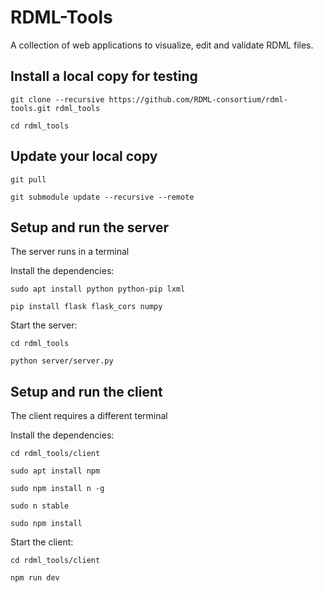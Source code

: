 # RDML-Tools
A collection of web applications to visualize, edit and validate RDML files.

Install a local copy for testing
--------------------------------

`git clone --recursive https://github.com/RDML-consortium/rdml-tools.git rdml_tools`

`cd rdml_tools`

Update your local copy
----------------------

`git pull`

`git submodule update --recursive --remote`

Setup and run the server
------------------------

The server runs in a terminal

Install the dependencies:

`sudo apt install python python-pip lxml`

`pip install flask flask_cors numpy`

Start the server:

`cd rdml_tools`

`python server/server.py`

Setup and run the client
------------------------

The client requires a different terminal

Install the dependencies:

`cd rdml_tools/client`

`sudo apt install npm`

`sudo npm install n -g`

`sudo n stable`

`sudo npm install`

Start the client:

`cd rdml_tools/client`

`npm run dev`



